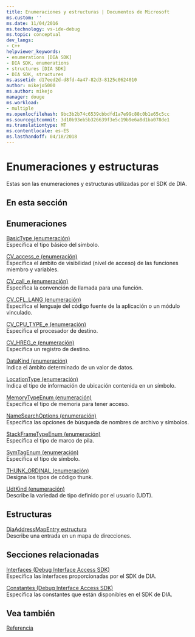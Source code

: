 ```yaml
---
title: Enumeraciones y estructuras | Documentos de Microsoft
ms.custom: ''
ms.date: 11/04/2016
ms.technology: vs-ide-debug
ms.topic: conceptual
dev_langs:
- C++
helpviewer_keywords:
- enumerations [DIA SDK]
- DIA SDK, enumerations
- structures [DIA SDK]
- DIA SDK, structures
ms.assetid: d17eed2d-d8fd-4a47-82d3-8125c0624010
author: mikejo5000
ms.author: mikejo
manager: douge
ms.workload:
- multiple
ms.openlocfilehash: 9bc3b2b74c6539cbbdfd1a7e99c88c0b1e65c5cc
ms.sourcegitcommit: 3d10b93eb5b326639f3e5c19b9e6a8d1ba078de1
ms.translationtype: MT
ms.contentlocale: es-ES
ms.lasthandoff: 04/18/2018
---
```

# <a name="enumerations-and-structures"></a>Enumeraciones y estructuras
Estas son las enumeraciones y estructuras utilizadas por el SDK de DIA.  
  
## <a name="in-this-section"></a>En esta sección  
  
## <a name="enumerations"></a>Enumeraciones  
 [BasicType (enumeración)](../../debugger/debug-interface-access/basictype.md)  
 Especifica el tipo básico del símbolo.  
  
 [CV_access_e (enumeración)](../../debugger/debug-interface-access/cv-access-e.md)  
 Especifica el ámbito de visibilidad (nivel de acceso) de las funciones miembro y variables.  
  
 [CV_call_e (enumeración)](../../debugger/debug-interface-access/cv-call-e.md)  
 Especifica la convención de llamada para una función.  
  
 [CV_CFL_LANG (enumeración)](../../debugger/debug-interface-access/cv-cfl-lang.md)  
 Especifica el lenguaje del código fuente de la aplicación o un módulo vinculado.  
  
 [CV_CPU_TYPE_e (enumeración)](../../debugger/debug-interface-access/cv-cpu-type-e.md)  
 Especifica el procesador de destino.  
  
 [CV_HREG_e (enumeración)](../../debugger/debug-interface-access/cv-hreg-e.md)  
 Especifica un registro de destino.  
  
 [DataKind (enumeración)](../../debugger/debug-interface-access/datakind.md)  
 Indica el ámbito determinado de un valor de datos.  
  
 [LocationType (enumeración)](../../debugger/debug-interface-access/locationtype.md)  
 Indica el tipo de información de ubicación contenida en un símbolo.  
  
 [MemoryTypeEnum (enumeración)](../../debugger/debug-interface-access/memorytypeenum.md)  
 Especifica el tipo de memoria para tener acceso.  
  
 [NameSearchOptions (enumeración)](../../debugger/debug-interface-access/namesearchoptions.md)  
 Especifica las opciones de búsqueda de nombres de archivo y símbolos.  
  
 [StackFrameTypeEnum (enumeración)](../../debugger/debug-interface-access/stackframetypeenum.md)  
 Especifica el tipo de marco de pila.  
  
 [SymTagEnum (enumeración)](../../debugger/debug-interface-access/symtagenum.md)  
 Especifica el tipo de símbolo.  
  
 [THUNK_ORDINAL (enumeración)](../../debugger/debug-interface-access/thunk-ordinal.md)  
 Designa los tipos de código thunk.  
  
 [UdtKind (enumeración)](../../debugger/debug-interface-access/udtkind.md)  
 Describe la variedad de tipo definido por el usuario (UDT).  
  
## <a name="structures"></a>Estructuras  
 [DiaAddressMapEntry estructura](../../debugger/debug-interface-access/diaaddressmapentry.md)  
 Describe una entrada en un mapa de direcciones.  
  
## <a name="related-sections"></a>Secciones relacionadas  
 [Interfaces (Debug Interface Access SDK)](../../debugger/debug-interface-access/interfaces-debug-interface-access-sdk.md)  
 Especifica las interfaces proporcionadas por el SDK de DIA.  
  
 [Constantes (Debug Interface Access SDK)](../../debugger/debug-interface-access/constants-debug-interface-access-sdk.md)  
 Especifica las constantes que están disponibles en el SDK de DIA.  
  
## <a name="see-also"></a>Vea también  
 [Referencia](../../debugger/debug-interface-access/debug-interface-access-sdk-reference.md)